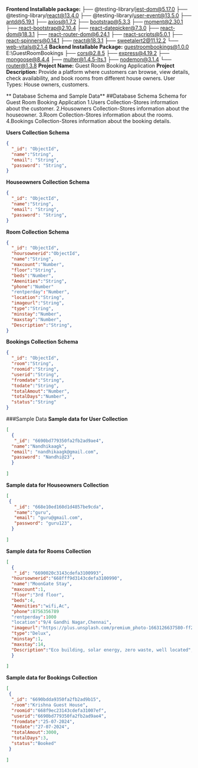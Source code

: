 
**Frontend Installable package:**
├── @testing-library/jest-dom@5.17.0
├── @testing-library/react@13.4.0
├── @testing-library/user-event@13.5.0
├── antd@5.19.1
├── axios@1.7.2
├── bootstrap@5.3.3
├── moment@2.30.1
├── react-bootstrap@2.10.4
├── react-datepicker@7.3.0
├── react-dom@18.3.1
├── react-router-dom@6.24.1
├── react-scripts@5.0.1
├── react-spinners@0.14.1
├── react@18.3.1
├── sweetalert2@11.12.2
└── web-vitals@2.1.4
**Backend Installable Package:**
guestroombookings@1.0.0 E:\GuestRoomBookings
├── cors@2.8.5
├── express@4.19.2
├── mongoose@8.4.4
├── multer@1.4.5-lts.1
├── nodemon@3.1.4
└── router@1.3.8
**Project Name:**
         Guest Room Booking Application
**Project Description:**
            Provide a platform where customers can browse, view details, check availability, and book rooms from different house owners.
            User Types: House owners, customers.
    
** Database Schema and Sample Data**
##Database Schema
Schema for Guest Room Booking Application
1.Users Collection-Stores information about the customer.
2.Housowners Collection-Stores information about the houseowner.
3.Room Collection-Stores information about the rooms.
4.Bookings Collection-Stores information about the booking details.

**Users Collection Schema**
```json
{
  "_id": "ObjectId",
  "name":"String",
  "email": "String",
  "password": "String",
}
```
**Houseowners Collection Schema**
```json
{
  "_id": "ObjectId",
  "name":"String",
  "email": "String",
  "password": "String",
}
```
**Room Collection Schema**
```json
{
  "_id": "ObjectId",
  "hoursownerid":"ObjectId",
  "name":"String",
  "maxcount":"Number",
  "floor":"String",
  "beds":"Number",
  "Amenities":"String",
  "phone":"Number"
  "rentperday":"Number",
  "location":"String",
  "imageurl":"String",
  "type":"String",
  "minstay":"Number",
  "maxstay":"Number",
  "Description":"String",
}
```
**Bookings Collection Schema**
```json
{
  "_id": "ObjectId",
  "room":"String",
  "roomid":"String",
  "userid":"String",
  "fromdate":"String",
  "todate":"String",
  "totalAmout":"Number",
  "totalDays":"Number",
  "status":"String"
}
```
###Sample Data
**Sample data for User Collection**
```json
[
  {
   "_id": "6690bd779350fa2fb2ad9ae4",
  "name":"Nandhikaagk",
  "email": "nandhikaagk@gmail.com",
  "password": "Nandhi@23",
  }
 
]
```
**Sample data for Houseowners Collection**
```json
[
 {
   "_id": "668e10ed160d1d4857be9cda",
   "name":"guru",
   "email": "guru@gmail.com",
   "password": "guru123",
  }
 
]
```
**Sample data for Rooms Collection**
```json
[
  {
   "_id": "6690020c3143cdefa3100993",
  "hoursownerid":"668fff9d3143cdefa3100990",
  "name":"MoonGate Stay",
  "maxcount":1,
  "floor":"3rd floor",
  "beds":4,
  "Amenities":"wifi,Ac",
  "phone":8756356789
  "rentperday":1000
  "location":"9/4 Gandhi Nagar,Chennai",
  "imageurl":"https://plus.unsplash.com/premium_photo-1663126637580-ff22a73f9bfc?w=5",
  "type":"Delux",
  "minstay":1,
  "maxstay":14,
  "Description":"Eco building, solar energy, zero waste, well located",
  }
 
]
```
**Sample data for Bookings Collection**
```json
[
 {
  "_id": "6690bdda9350fa2fb2ad9b15",
  "room":"Krishna Guest House",
  "roomid":"668f9ec23143cdefa31007ef",
  "userid":"6690bd779350fa2fb2ad9ae4",
  "fromdate":"25-07-2024",
  "todate":"27-07-2024",
  "totalAmout":3000,
  "totalDays":3,
  "status":"Booked"
 }
 
]
```






